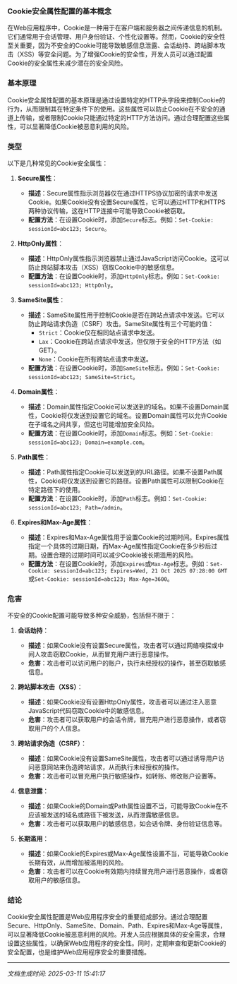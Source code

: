 ### Cookie安全属性配置的基本概念

在Web应用程序中，Cookie是一种用于在客户端和服务器之间传递信息的机制。它们通常用于会话管理、用户身份验证、个性化设置等。然而，Cookie的安全性至关重要，因为不安全的Cookie可能导致敏感信息泄露、会话劫持、跨站脚本攻击（XSS）等安全问题。为了增强Cookie的安全性，开发人员可以通过配置Cookie的安全属性来减少潜在的安全风险。

### 基本原理

Cookie安全属性配置的基本原理是通过设置特定的HTTP头字段来控制Cookie的行为，从而限制其在特定条件下的使用。这些属性可以防止Cookie在不安全的通道上传输，或者限制Cookie只能通过特定的HTTP方法访问。通过合理配置这些属性，可以显著降低Cookie被恶意利用的风险。

### 类型

以下是几种常见的Cookie安全属性：

1. **Secure属性**：
   - **描述**：Secure属性指示浏览器仅在通过HTTPS协议加密的请求中发送Cookie。如果Cookie没有设置Secure属性，它可以通过HTTP和HTTPS两种协议传输，这在HTTP连接中可能导致Cookie被窃取。
   - **配置方法**：在设置Cookie时，添加`Secure`标志。例如：`Set-Cookie: sessionId=abc123; Secure`。

2. **HttpOnly属性**：
   - **描述**：HttpOnly属性指示浏览器禁止通过JavaScript访问Cookie。这可以防止跨站脚本攻击（XSS）窃取Cookie中的敏感信息。
   - **配置方法**：在设置Cookie时，添加`HttpOnly`标志。例如：`Set-Cookie: sessionId=abc123; HttpOnly`。

3. **SameSite属性**：
   - **描述**：SameSite属性用于控制Cookie是否在跨站点请求中发送。它可以防止跨站请求伪造（CSRF）攻击。SameSite属性有三个可能的值：
     - `Strict`：Cookie仅在相同站点请求中发送。
     - `Lax`：Cookie在跨站点请求中发送，但仅限于安全的HTTP方法（如GET）。
     - `None`：Cookie在所有跨站点请求中发送。
   - **配置方法**：在设置Cookie时，添加`SameSite`标志。例如：`Set-Cookie: sessionId=abc123; SameSite=Strict`。

4. **Domain属性**：
   - **描述**：Domain属性指定Cookie可以发送到的域名。如果不设置Domain属性，Cookie将仅发送到设置它的域名。设置Domain属性可以允许Cookie在子域名之间共享，但这也可能增加安全风险。
   - **配置方法**：在设置Cookie时，添加`Domain`标志。例如：`Set-Cookie: sessionId=abc123; Domain=example.com`。

5. **Path属性**：
   - **描述**：Path属性指定Cookie可以发送到的URL路径。如果不设置Path属性，Cookie将仅发送到设置它的路径。设置Path属性可以限制Cookie在特定路径下的使用。
   - **配置方法**：在设置Cookie时，添加`Path`标志。例如：`Set-Cookie: sessionId=abc123; Path=/admin`。

6. **Expires和Max-Age属性**：
   - **描述**：Expires和Max-Age属性用于设置Cookie的过期时间。Expires属性指定一个具体的过期日期，而Max-Age属性指定Cookie在多少秒后过期。设置合理的过期时间可以减少Cookie被长期滥用的风险。
   - **配置方法**：在设置Cookie时，添加`Expires`或`Max-Age`标志。例如：`Set-Cookie: sessionId=abc123; Expires=Wed, 21 Oct 2025 07:28:00 GMT`或`Set-Cookie: sessionId=abc123; Max-Age=3600`。

### 危害

不安全的Cookie配置可能导致多种安全威胁，包括但不限于：

1. **会话劫持**：
   - **描述**：如果Cookie没有设置Secure属性，攻击者可以通过网络嗅探或中间人攻击窃取Cookie，从而冒充用户进行恶意操作。
   - **危害**：攻击者可以访问用户的账户，执行未经授权的操作，甚至窃取敏感信息。

2. **跨站脚本攻击（XSS）**：
   - **描述**：如果Cookie没有设置HttpOnly属性，攻击者可以通过注入恶意JavaScript代码窃取Cookie中的敏感信息。
   - **危害**：攻击者可以获取用户的会话令牌，冒充用户进行恶意操作，或者窃取用户的个人信息。

3. **跨站请求伪造（CSRF）**：
   - **描述**：如果Cookie没有设置SameSite属性，攻击者可以通过诱导用户访问恶意网站来伪造跨站请求，从而执行未经授权的操作。
   - **危害**：攻击者可以冒充用户执行敏感操作，如转账、修改账户设置等。

4. **信息泄露**：
   - **描述**：如果Cookie的Domain或Path属性设置不当，可能导致Cookie在不应该被发送的域名或路径下被发送，从而泄露敏感信息。
   - **危害**：攻击者可以获取用户的敏感信息，如会话令牌、身份验证信息等。

5. **长期滥用**：
   - **描述**：如果Cookie的Expires或Max-Age属性设置不当，可能导致Cookie长期有效，从而增加被滥用的风险。
   - **危害**：攻击者可以在Cookie有效期内持续冒充用户进行恶意操作，或者窃取用户的敏感信息。

### 结论

Cookie安全属性配置是Web应用程序安全的重要组成部分。通过合理配置Secure、HttpOnly、SameSite、Domain、Path、Expires和Max-Age等属性，可以显著降低Cookie被恶意利用的风险。开发人员应根据具体的安全需求，合理设置这些属性，以确保Web应用程序的安全性。同时，定期审查和更新Cookie的安全配置，也是维护Web应用程序安全的重要措施。

---

*文档生成时间: 2025-03-11 15:41:17*






















